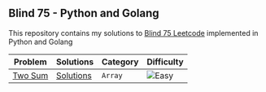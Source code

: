 ## Blind 75 - Python and Golang

This repository contains my solutions to [Blind 75 Leetcode](https://leetcode.com/discuss/general-discussion/460599/blind-75-leetcode-questions) implemented in Python and Golang


| Problem | Solutions | Category | Difficulty |
| --------- | -------- | --------- | ---------- |
| [Two Sum](https://leetcode.com/problems/two-sum/) |[Solutions](./1.%20Two%20Sum) | `Array` | <img src="https://img.shields.io/badge/Easy-brightgreen?style=for-the-badge" alt="Easy" /> |

